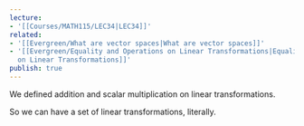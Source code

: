 ```yaml
---
lecture:
- '[[Courses/MATH115/LEC34|LEC34]]'
related:
- '[[Evergreen/What are vector spaces|What are vector spaces]]'
- '[[Evergreen/Equality and Operations on Linear Transformations|Equality and Operations
  on Linear Transformations]]'
publish: true
---
```


We defined addition and scalar multiplication on linear transformations.

So we can have a set of linear transformations, literally.
